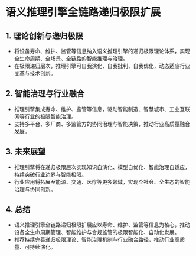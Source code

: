 # 语义推理引擎全链路递归极限扩展

## 1. 理论创新与递归极限

- 将设备寿命、维护、监管等信息纳入语义推理引擎的递归极限理论体系，实现全生命周期、全场景、全链路的智能推理与治理。
- 在极限递归层次，推理引擎可自我演化、自我批判、自我优化，动态适应行业变革与技术创新。

## 2. 智能治理与行业融合

- 推理引擎集成寿命、维护、监管等信息，驱动智能制造、智慧城市、工业互联网等行业的极限智能治理。
- 支持多平台、多厂商、多监管方的协同治理与智能决策，推动行业高质量融合发展。

## 3. 未来展望

- 推理引擎将在递归极限层次实现知识自演化、模型自优化、智能治理自适应，持续突破行业边界与智能极限。
- 行业应用将拓展至能源、交通、医疗等更多领域，实现全社会、全生态的智能治理与协同创新。

## 4. 总结

- 语义推理引擎全链路递归极限扩展应以寿命、维护、监管等信息为核心，推动设备全生命周期管理、智能维护与合规监管的极限智能化、自动化发展。
- 推荐持续完善递归极限理论、智能治理机制与行业融合路径，推动行业高质量、可持续演化。
